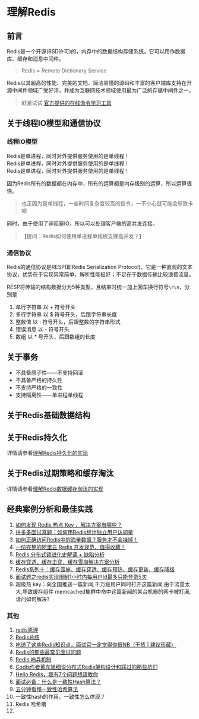 # 理解Redis

## 前言
Redis是一个开源(BSD许可)的，内存中的数据结构存储系统，它可以用作数据库、缓存和消息中间件。
> Redis = Remote Dictionary Service

Redis以其超高的性能、完美的文档、简洁易懂的源码和丰富的客户端库支持在开源中间件领域广受好评，并成为互联网技术领域使用最为广泛的存储中间件之一。

> 赶紧试试 [官方提供的在线命令学习工具](http://try.redis.io/)


## 关于线程IO模型和通信协议
### 线程IO模型
Redis是单进程，同时对外提供服务使用的是单线程！  
Redis是单进程，同时对外提供服务使用的是单线程！  
Redis是单进程，同时对外提供服务使用的是单线程！  

因为Redis所有的数据都在内存中，所有的运算都是内存级别的运算，所以运算很快。
> 也正因为是单线程，一些时间复杂度较高的指令，一不小心就可能会导致卡顿

同时，由于使用了非阻塞IO，所以可以处理客户端的高并发连接。

> 【提问：Redis如何使用单进程单线程支撑高并发？】

### 通信协议
Redis的通信协议是RESP(即Redis Serialization Protocol)，它是一种直观的文本协议，优势在于实现异常简单，解析性能极好；不足在于数据传输比较浪费流量。

RESP将传输的结构数据分为5种类型，且结束时统一加上回车换行符号`\r\n`，分别是
1. 单行字符串 以 + 符号开头
2. 多行字符串 以 $ 符号开头，后跟字符串长度
3. 整数值 以 : 符号开头，后跟整数的字符串形式
4. 错误消息 以 - 符号开头
5. 数组 以 * 号开头，后跟数组的长度

## 关于事务
- 不具备原子性——不支持回滚
- 不具备严格的持久性
- 不支持严格的一致性
- 支持隔离性——单进程单线程


## 关于Redis基础数据结构


## 关于Redis持久化
详情请参看[理解Redis持久化的实现](https://github.com/chungwei/imiao/blob/master/存储/102-理解Redis持久化的实现.md)

## 关于Redis过期策略和缓存淘汰
详情请参看[理解Redis数据缓存淘汰的实现](https://github.com/chungwei/imiao/blob/master/存储/103-理解Redis数据缓存淘汰的实现.md)

## 经典案例分析和最佳实践


1. [如何发现 Redis 热点 Key ，解决方案有哪些？](https://mp.weixin.qq.com/s?__biz=MzUyNDkzNzczNQ==&mid=2247486805&idx=1&sn=55dd5c2d296b097470fbde17a4e3c3d6&chksm=fa24f23dcd537b2b0a7eef2e20f604980adc58fdc066324bf7eed35ab156e38f87c3166bce7f&scene=21#wechat_redirect)
2. [拼多多面试真题：如何用Redis统计独立用户访问量](https://zhuanlan.zhihu.com/p/69425231)
1. [如何正确访问Redis中的海量数据？服务才不会挂掉！](https://mp.weixin.qq.com/s?__biz=MzU0MzQ5MDA0Mw==&mid=2247485848&idx=1&sn=81c36b7cffb839db18c01bc7667516c6&chksm=fb0be30ccc7c6a1a46fbf602635be7fd2ee949c9fcef508c0b027ce5fc4dc9f8ad7b6b7d4417&mpshare=1&scene=24&srcid=&key=744487672bdc02d1f3059568c7737477f9e721fdac391008a42aab16b9c8fbcbd26a9cffbf469cd174444e8a3f09cf17a3276108faf5678b87807c8c1edf5429402f4457fd86b300acb17eb1634c8782&ascene=0&uin=Nzc3MzQ2MTgy&pass_ticket=6AHO5gBAReB43RtRd6u0irzM75OfuXjdb5Xs9RdAMSwoieMLW7ic1%2Bjsd1djK0Ay)
1. [一份完整的阿里云 Redis 开发规范，值得收藏！](https://mp.weixin.qq.com/s?__biz=MzI3NzE0NjcwMg==&mid=2650123676&idx=1&sn=ee018916b35d11f84e2d16c552f7e5dc&chksm=f36bb0bdc41c39abac4663cd2a38787ba20b70af1f97c9c82b38a9e6893f7a85e4bb8ef2e812&mpshare=1&scene=24&srcid=&key=67c94f9eddc6c14499bff146878410f33a5dd271c0ad3d54847781c6a261613a2a460bf6d735599164df1ebcf80732f758433b5cb35f1eca4008138116b8552a12c0c1cce132fd16204c7a71c879e3cf&ascene=0&uin=Nzc3MzQ2MTgy)
1. [Redis 分布式锁进化史解读 + 缺陷分析](https://mp.weixin.qq.com/s?__biz=MzA5ODM5MDU3MA==&mid=2650864919&idx=1&sn=f9d2218155e7c4a2c04d57970ede4160&chksm=8b661a52bc119344bffbc46292d162163525c9525b3c507bdab23e425494d6e58ab6a364e046&mpshare=1&scene=24&srcid=0220xpwaWSmhP1XEnhtWZxYc&key=51937ec95710ec6392c5232e6c2494e17f5ce044d1b68f3c350a03481b32139b460cb496c8292e10ef498ebcd29614411d76b5832c2bf45218210f70490eae05fa5a184c01e2a3c12aea6029b5da8e8d&ascene=0&uin=Nzc3MzQ2MTgy)
1. [缓存穿透，缓存击穿，缓存雪崩解决方案分析](https://blog.csdn.net/zeb_perfect/article/details/54135506)
1. [Redis系列十：缓存雪崩、缓存穿透、缓存预热、缓存更新、缓存降级](https://www.cnblogs.com/leeSmall/p/8594542.html)
1. [面试题之redis实现限制1小时内每用户Id最多只能登录5次](https://www.cnblogs.com/wujf/p/5206354.html)
2. 超级热 key：向全国推送一篇新闻,千万级用户同时打开这篇新闻,由于流量太大,导致缓存组件 memcached集群中命中这篇新闻的某台机器的网卡被打满,请问如何解决?

### 其他
1. [redis原理](https://zhuanlan.zhihu.com/p/73733011)
1. [Redis总结](https://zhuanlan.zhihu.com/p/55057324)
1. [吃透了这些Redis知识点，面试官一定觉得你很NB（干货 | 建议珍藏）](https://zhuanlan.zhihu.com/p/68694458)
1. [Redis的那些最常见面试问题](https://www.cnblogs.com/Survivalist/p/8119891.html)
1. [Redis 哨兵机制](http://wiki.jikexueyuan.com/project/redis/guard-mechanism.html)
1. [Codis作者黄东旭细说分布式Redis架构设计和踩过的那些坑们](https://mp.weixin.qq.com/s?__biz=MzAwMDU1MTE1OQ==&mid=208733458&idx=1&sn=691bfde670fb2dd649685723f7358fea&scene=2&from=timeline&isappinstalled=0&key=744487672bdc02d166e3f67ac368f073cf0db249cdf3047ec2fc414da5d3f26a580d715c66a7f6bcbeacfaf04bacb10cdf046278fb0f52322ab7139f0d609eaaefa50e82e47242fc96f00b8aedc077ab&ascene=0&uin=Nzc3MzQ2MTgy&devicetype=iMac+MacBookPro11%2C1+OSX+OSX+10.10.3+build(14D136)&version=12020810&nettype=WIFI&lang=zh_CN&fontScale=100&pass_ticket=6AHO5gBAReB43RtRd6u0irzM75OfuXjdb5Xs9RdAMSwoieMLW7ic1%2Bjsd1djK0Ay)
1. [Hello Redis，我有7个问题想请教你](https://mp.weixin.qq.com/s?__biz=MzI1NDQ3MjQxNA==&mid=2247489614&idx=1&sn=803113aa84dfc6796bc93b73903d845d&chksm=e9c5e1ffdeb268e9899349abd769e3459b8dc33f225379c8fa10b55abafa12b8f0b477b45b2c&mpshare=1&scene=24&srcid=&key=51937ec95710ec63deca9e2191d31f40f932318dc82b6ff31b346a33b5908f0cdfd64453e36343259eadee65380a3c392f7a91ec8f54666dad0ea01c3e14b49f9070796e0f7008684968518a3d369794&ascene=0&uin=Nzc3MzQ2MTgy&nettype=WIFI&lang=zh_CN&fontScale=100&pass_ticket=6AHO5gBAReB43RtRd6u0irzM75OfuXjdb5Xs9RdAMSwoieMLW7ic1%2Bjsd1djK0Ay)
1. [面试必备：什么是一致性Hash算法？](https://zhuanlan.zhihu.com/p/34985026)
1. [五分钟看懂一致性哈希算法](https://juejin.im/post/5ae1476ef265da0b8d419ef2)
1. 一致性hash的作用，一致性怎么体现？
1. Redis 哈希槽
2. 